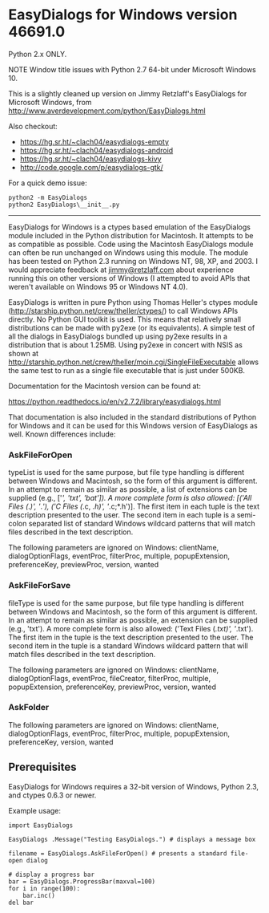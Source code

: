 # EasyDialogs for Windows version 46691.0

Python 2.x ONLY.

NOTE Window title issues with Python 2.7 64-bit under Microsoft Windows 10.

This is a slightly cleaned up version on Jimmy Retzlaff's
EasyDialogs for Microsoft Windows, from http://www.averdevelopment.com/python/EasyDialogs.html

Also checkout:

  * https://hg.sr.ht/~clach04/easydialogs-empty
  * https://hg.sr.ht/~clach04/easydialogs-android
  * https://hg.sr.ht/~clach04/easydialogs-kivy
  * http://code.google.com/p/easydialogs-gtk/

For a quick demo issue:

    python2 -m EasyDialogs
    python2 EasyDialogs\__init__.py

------

EasyDialogs for Windows is a ctypes based emulation of the EasyDialogs module
included in the Python distribution for Macintosh. It attempts to be as
compatible as possible. Code using the Macintosh EasyDialogs module can often
be run unchanged on Windows using this module. The module has been tested on
Python 2.3 running on Windows NT, 98, XP, and 2003. I would appreciate
feedback at jimmy@retzlaff.com about experience running this on other
versions of Windows (I attempted to avoid APIs that weren't available on
Windows 95 or Windows NT 4.0).

EasyDialogs is written in pure Python using Thomas Heller's ctypes module
(http://starship.python.net/crew/theller/ctypes/) to call Windows APIs
directly. No Python GUI toolkit is used. This means that relatively small
distributions can be made with py2exe (or its equivalents). A simple test of
all the dialogs in EasyDialogs bundled up using py2exe results in a
distribution that is about 1.25MB. Using py2exe in concert with NSIS as shown
at http://starship.python.net/crew/theller/moin.cgi/SingleFileExecutable
allows the same test to run as a single file executable that is just under
500KB.

Documentation for the Macintosh version can be found at:

https://python.readthedocs.io/en/v2.7.2/library/easydialogs.html

That documentation is also included in the standard distributions of Python
for Windows and it can be used for this Windows version of EasyDialogs as
well. Known differences include:

### AskFileForOpen

typeList is used for the same purpose, but file type handling is different
between Windows and Macintosh, so the form of this argument is different.
In an attempt to remain as similar as possible, a list of extensions can
be supplied (e.g., ['*', 'txt', 'bat']). A more complete form is also
allowed: [('All Files (*.*)', '*.*'), ('C Files (*.c, *.h)', '*.c;*.h')].
The first item in each tuple is the text description presented to the
user. The second item in each tuple is a semi-colon separated list of
standard Windows wildcard patterns that will match files described in the
text description.

The following parameters are ignored on Windows:
clientName, dialogOptionFlags, eventProc, filterProc, multiple,
popupExtension, preferenceKey, previewProc, version, wanted

### AskFileForSave

fileType is used for the same purpose, but file type handling is different
between Windows and Macintosh, so the form of this argument is different.
In an attempt to remain as similar as possible, an extension can
be supplied (e.g., 'txt'). A more complete form is also allowed:
('Text Files (*.txt)', '*.txt'). The first item in the tuple is the text
description presented to the user. The second item in the tuple is a
standard Windows wildcard pattern that will match files described in the
text description.

The following parameters are ignored on Windows:
clientName, dialogOptionFlags, eventProc, fileCreator, filterProc,
multiple, popupExtension, preferenceKey, previewProc, version, wanted

### AskFolder

The following parameters are ignored on Windows:
clientName, dialogOptionFlags, eventProc, filterProc,
multiple, popupExtension, preferenceKey, version, wanted

## Prerequisites

EasyDialogs for Windows requires a 32-bit version of Windows, Python 2.3, and
ctypes 0.6.3 or newer.

Example usage:

    import EasyDialogs

    EasyDialogs .Message("Testing EasyDialogs.") # displays a message box

    filename = EasyDialogs.AskFileForOpen() # presents a standard file-open dialog

    # display a progress bar
    bar = EasyDialogs.ProgressBar(maxval=100)
    for i in range(100):
        bar.inc()
    del bar
